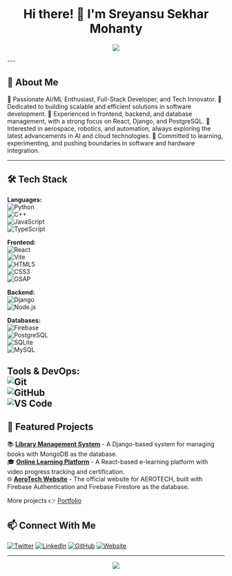 <h1 align="center">Hi there! 👋 I'm Sreyansu Sekhar Mohanty</h1>

<p align="center">
  <img src="https://readme-typing-svg.herokuapp.com?font=monospace&size=22&duration=3000&pause=1000&color=FF6600&center=true&vCenter=true&width=600&lines=Full-Stack+Developer+%7C+AI%2FML+Enthusiast;Blockchain+Explorer+%7C+Tech+Innovator;Bridging+Technology+and+Creativity;Building+Scalable+and+Impactful+Solutions" />
</p>
---

## 🚀 About Me

🔹 Passionate AI/ML Enthusiast, Full-Stack Developer, and Tech Innovator.
🔹 Dedicated to building scalable and efficient solutions in software development.
🔹 Experienced in frontend, backend, and database management, with a strong focus on React, Django, and PostgreSQL.
🔹 Interested in aerospace, robotics, and automation, always exploring the latest advancements in AI and cloud technologies.
🔹 Committed to learning, experimenting, and pushing boundaries in software and hardware integration.

---

## 🛠️ Tech Stack  

**Languages:**  
![Python](https://img.shields.io/badge/-Python-3776AB?style=flat&logo=python&logoColor=white)  
![C++](https://img.shields.io/badge/-C++-00599C?style=flat&logo=c%2B%2B&logoColor=white)  
![JavaScript](https://img.shields.io/badge/-JavaScript-F7DF1E?style=flat&logo=javascript&logoColor=black)  
![TypeScript](https://img.shields.io/badge/-TypeScript-3178C6?style=flat&logo=typescript&logoColor=white)  

**Frontend:**  
![React](https://img.shields.io/badge/-React-61DAFB?style=flat&logo=react&logoColor=black)  
![Vite](https://img.shields.io/badge/-Vite-646CFF?style=flat&logo=vite&logoColor=white)  
![HTML5](https://img.shields.io/badge/-HTML5-E34F26?style=flat&logo=html5&logoColor=white)  
![CSS3](https://img.shields.io/badge/-CSS3-1572B6?style=flat&logo=css3&logoColor=white)  
![GSAP](https://img.shields.io/badge/-GSAP-88CE02?style=flat&logoColor=white)  

**Backend:**  
![Django](https://img.shields.io/badge/-Django-092E20?style=flat&logo=django&logoColor=white)  
![Node.js](https://img.shields.io/badge/-Node.js-339933?style=flat&logo=node.js&logoColor=white)  

**Databases:**  
![Firebase](https://img.shields.io/badge/-Firebase-FFCA28?style=flat&logo=firebase&logoColor=black)  
![PostgreSQL](https://img.shields.io/badge/-PostgreSQL-4169E1?style=flat&logo=postgresql&logoColor=white)  
![SQLite](https://img.shields.io/badge/-SQLite-003B57?style=flat&logo=sqlite&logoColor=white)  
![MySQL](https://img.shields.io/badge/-MySQL-4479A1?style=flat&logo=mysql&logoColor=white)  

**Tools & DevOps:**  
![Git](https://img.shields.io/badge/-Git-F05032?style=flat&logo=git&logoColor=white)  
![GitHub](https://img.shields.io/badge/-GitHub-181717?style=flat&logo=github&logoColor=white)  
![VS Code](https://img.shields.io/badge/-VS%20Code-007ACC?style=flat&logo=visual-studio-code&logoColor=white)  
---

## 🌟 Featured Projects  

📚 [**Library Management System**](https://github.com/your-library-system-repo) - A Django-based system for managing books with MongoDB as the database.  
🎓 [**Online Learning Platform**](https://github.com/your-learning-platform-repo) - A React-based e-learning platform with video progress tracking and certification.  
🌐 [**AeroTech Website**](https://github.com/your-aerotech-website-repo) - The official website for AEROTECH, built with Firebase Authentication and Firebase Firestore as the database.  

More projects 👉 [Portfolio](https://yourportfolio.com)  

## 📫 Connect With Me

[![Twitter](https://img.shields.io/badge/-Twitter-1DA1F2?style=flat&logo=twitter&logoColor=white)](https://twitter.com/yourhandle)
[![LinkedIn](https://img.shields.io/badge/-LinkedIn-0077B5?style=flat&logo=linkedin&logoColor=white)](https://linkedin.com/in/yourhandle)
[![GitHub](https://img.shields.io/badge/-GitHub-181717?style=flat&logo=github&logoColor=white)](https://github.com/yourhandle)
[![Website](https://img.shields.io/badge/-Website-FF5733?style=flat&logo=Google-Chrome&logoColor=white)](https://yourwebsite.com)

---

<p align="center">
  <img src="https://github-readme-streak-stats.herokuapp.com/?user=yourhandle&theme=radical&hide_border=true"/>
</p>


```
